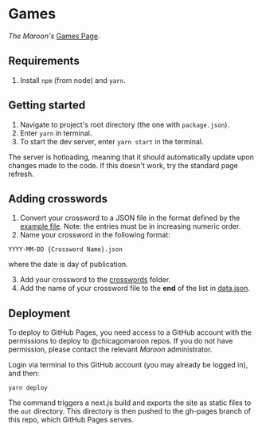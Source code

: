 # Games
*The Maroon's* [Games Page](https://games.chicagomaroon.com).

## Requirements
1. Install `npm` (from node) and `yarn`. 

## Getting started
1. Navigate to project's root directory (the one with `package.json`).
2. Enter `yarn` in terminal. 
3. To start the dev server, enter `yarn start` in the terminal. 

The server is hotloading, meaning that it should automatically update upon changes made to the code. If this doesn't work, try the standard page refresh.

## Adding crosswords
1. Convert your crossword to a JSON file in the format defined by the [example file](./examples/crosswords/2018-12-30&#32;Test&#32;1.json). Note: the entries must be in increasing numeric order.
2. Name your crossword in the following format: 
```
YYYY-MM-DD {Crossword Name}.json
```
   where the date is day of publication.

3. Add your crossword to the [crosswords](./crosswords) folder.
4. Add the name of your crossword file to the **end** of the list in [data.json](./data.json).

## Deployment
To deploy to GitHub Pages, you need access to a GitHub account with the permissions to deploy to @chicagomaroon repos. If you do not have permission, please contact the relevant *Maroon* administrator.  

Login via terminal to this GitHub account (you may already be logged in), and then: 
```
yarn deploy
```

The command triggers a next.js build and exports the site as static files to the `out` directory. This directory is then pushed to the gh-pages branch of this repo, which GitHub Pages serves.
